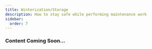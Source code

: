 ```yaml
---
title: Winterization/Storage
description: How to stay safe while performing maintenance work
sidebar:
  order: 7
---
```


### Content Coming Soon...